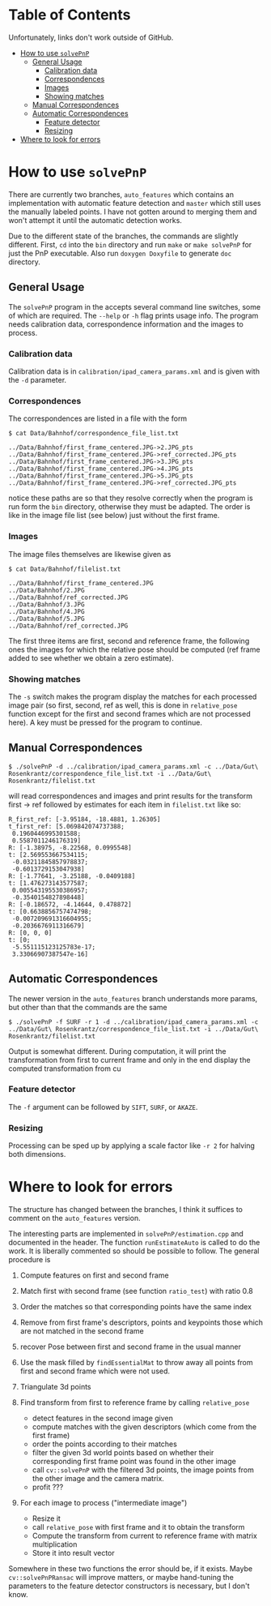 # Table of Contents 
Unfortunately, links don't work outside of GitHub.

- [How to use `solvePnP`](#how-to-use-solvepnp)
    - [General Usage](#general-usage)
        - [Calibration data](#calibration-data)
        - [Correspondences](#correspondences)
        - [Images](#images)
        - [Showing matches](#showing-matches)
    - [Manual Correspondences](#manual-correspondences)
    - [Automatic Correspondences](#automatic-correspondences)
        - [Feature detector](#feature-detector)
        - [Resizing](#resizing)
- [Where to look for errors](#where-to-look-for-errors)

# How to use `solvePnP`
There are currently two branches, `auto_features` which contains an implementation with automatic feature detection and `master` which still uses the manually labeled points. I have not gotten around to merging them and won't attempt it until the automatic detection works.

Due to the different state of the branches, the commands are slightly different.
First, `cd` into the `bin` directory and run `make` or `make solvePnP` for just the PnP executable. Also run `doxygen Doxyfile` to generate `doc` directory.

## General Usage
The `solvePnP` program in the  accepts several command line switches, some of which are required. The `--help` or `-h` flag prints usage info. The program needs calibration data, correspondence information and the images to process. 

### Calibration data
Calibration data is in `calibration/ipad_camera_params.xml` and is given with the `-d` parameter.

### Correspondences
The correspondences are listed in a file with the form 

```
$ cat Data/Bahnhof/correspondence_file_list.txt

../Data/Bahnhof/first_frame_centered.JPG->2.JPG_pts
../Data/Bahnhof/first_frame_centered.JPG->ref_corrected.JPG_pts
../Data/Bahnhof/first_frame_centered.JPG->3.JPG_pts
../Data/Bahnhof/first_frame_centered.JPG->4.JPG_pts
../Data/Bahnhof/first_frame_centered.JPG->5.JPG_pts
../Data/Bahnhof/first_frame_centered.JPG->ref_corrected.JPG_pts

```
notice these paths are so that they resolve correctly when the program is run form the `bin` directory, otherwise they must be adapted. The order is like in the image file list (see below) just without the first frame.

### Images
The image files themselves are likewise given as

```
$ cat Data/Bahnhof/filelist.txt

../Data/Bahnhof/first_frame_centered.JPG
../Data/Bahnhof/2.JPG
../Data/Bahnhof/ref_corrected.JPG
../Data/Bahnhof/3.JPG
../Data/Bahnhof/4.JPG
../Data/Bahnhof/5.JPG
../Data/Bahnhof/ref_corrected.JPG
```

The first three items are first, second and reference frame, the following ones the images for which the relative pose should be computed (ref frame added to see whether we obtain a zero estimate).

### Showing matches
The `-s` switch makes the program display the matches for each processed image pair (so first, second, ref as well, this is done in `relative_pose` function except for the first and second frames which are not processed here). A key must be pressed for the program to continue.

## Manual Correspondences
```
$ ./solvePnP -d ../calibration/ipad_camera_params.xml -c ../Data/Gut\ Rosenkrantz/correspondence_file_list.txt -i ../Data/Gut\ Rosenkrantz/filelist.txt
```
will read correspondences and images and print results for the transform first -> ref followed by estimates for each item in `filelist.txt` like so:

```
R_first_ref: [-3.95184, -18.4881, 1.26305]
t_first_ref: [5.069842074737388;
 0.1960446995301588;
 0.5587011246176319]
R: [-1.38975, -8.22568, 0.0995548]
t: [2.569553667534115;
 -0.03211845857978837;
 -0.6013729153047938]
R: [-1.77641, -3.25188, -0.0409188]
t: [1.476273143577587;
 0.005543195530386957;
 -0.3540154827898448]
R: [-0.186572, -4.14644, 0.478872]
t: [0.6638856757474798;
 -0.007209691316604955;
 -0.2036676911316679]
R: [0, 0, 0]
t: [0;
 -5.551115123125783e-17;
 3.33066907387547e-16]
```

## Automatic Correspondences
The newer version in the `auto_features` branch understands more params, but other than that the commands are the same

```
$ ./solvePnP -f SURF -r 1 -d ../calibration/ipad_camera_params.xml -c ../Data/Gut\ Rosenkrantz/correspondence_file_list.txt -i ../Data/Gut\ Rosenkrantz/filelist.txt
```

Output is somewhat different. During computation, it will print the transformation from first to current frame and only in the end display the computed transformation from cu
### Feature detector
The `-f` argument can be followed by `SIFT`, `SURF`, or `AKAZE`.

### Resizing
Processing can be sped up by applying a scale factor like `-r 2` for halving both dimensions.

# Where to look for errors

The structure has changed between the branches, I think it suffices to comment on the `auto_features` version.

The interesting parts are implemented in `solvePnP/estimation.cpp` and documented in the header. The function `runEstimateAuto` is called to do the work. It is liberally commented so should be possible to follow. The general procedure is

1. Compute features on first and second frame
2. Match first with second frame (see function `ratio_test`) with ratio 0.8
3. Order the matches so that corresponding points have the same index
4. Remove from first frame's descriptors, points and keypoints those which are not matched in the second frame
5. recover Pose between first and second frame in the usual manner
6. Use the mask filled by `findEssentialMat` to throw away all points from first and second frame which were not used.
7. Triangulate 3d points
8. Find transform from first to reference frame by calling `relative_pose`
	* detect features in the second image given
	* compute matches with the given descriptors (which come from the first frame)
	* order the points according to their matches
	* filter the given 3d world points based on whether their corresponding first frame point was found in the other image
	* call `cv::solvePnP` with the filtered 3d points, the image points from the other image and the camera matrix.
	* profit ???
	 
9. For each image to process ("intermediate image")
	* Resize it
	* call `relative_pose` with first frame and it to obtain the transform
	* Compute the transform from current to reference frame with matrix multiplication
	* Store it into result vector 
	
Somewhere in these two functions the error should be, if it exists. Maybe `cv::solvePnPRansac` will improve matters, or maybe hand-tuning the parameters to the feature detector constructors is necessary, but I don't know.
